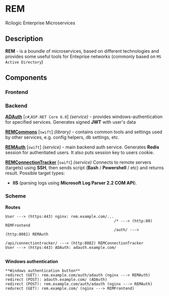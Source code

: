# REM
Rcilogic Enterprise Microservices

## Description
**REM** - is a boundle of microservices, based on different technologies and provides some useful tools for Enteprise networks (commonly based on `MS Active Directory`)

## Components

### Frontend

### Backend
**[ADAuth](https://github.com/rcilogic/ADAuth)** [`c#`,`ASP.NET Core 6.0`] _(service)_ - provides windows-authentication for specified services. Generates signed **JWT** with user's data

**[REMCommons](https://github.com/rcilogic/REMCommons)** [`swift`] _(library)_ - contains common tools and settings used by other services, e.g. config helpers, db settings, etc.

**[REMAuth](https://github.com/rcilogic/REMAuth)** [`swift`] _(service)_ - main backend auth service. Generates **Redis** session for authentiated users. It also puts session key to users cookie. 

**[REMConnectionTracker](https://github.com/rcilogic/REMConnectionTracker)** [`swift`] _(service)_ Connects to remote servers (targets) using **SSH**, then sends script (**Bash** / **Powershell** / etc) and returns result. Possible target types:
- **IIS** (parsing logs using **Microsoft Log Parser 2.2 COM API**).



### Scheme
**Routes**
```
User ---> (https:443) nginx: rem.example.com/...
                                                /* ---> (http:80) REMFrontend 
                                                /auth/ ---> (http:8081) REMAuth
                                                /api/connectiontracker/ ---> (http:8082) REMConnectionTracker
User ---> (https:443) ADAuth: adauth.example.com/
                                                   
```

**Windows authentication**
```
**Windows authentication button**
redirect (GET): rem.example.com/auth/adauth (nginx ---> REMAuth)
redirect (POST): adauth.example.com/ (ADAuth)
redirect (POST): rem.example.com/auth/adauth (nginx ---> REMAuth)
redurect (GET): rem.example.com/ (nginx ---> REMFrontend)
```
